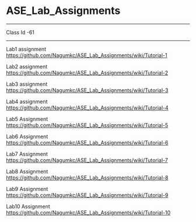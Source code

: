 # ASE_Lab_Assignments
***
Class Id -61
***
Lab1 assignment https://github.com/Nagumkc/ASE_Lab_Assignments/wiki/Tutorial-1

Lab2 assignment https://github.com/Nagumkc/ASE_Lab_Assignments/wiki/Tutorial-2

Lab3 assignment https://github.com/Nagumkc/ASE_Lab_Assignments/wiki/Tutorial-3

Lab4 assignment https://github.com/Nagumkc/ASE_Lab_Assignments/wiki/Tutorial-4

Lab5 Assignment https://github.com/Nagumkc/ASE_Lab_Assignments/wiki/Tutorial-5

Lab6 Assignment https://github.com/Nagumkc/ASE_Lab_Assignments/wiki/Tutorial-6

Lab7 Assignment https://github.com/Nagumkc/ASE_Lab_Assignments/wiki/Tutorial-7

Lab8 Assignment https://github.com/Nagumkc/ASE_Lab_Assignments/wiki/Tutorial-8

Lab9 Assignment https://github.com/Nagumkc/ASE_Lab_Assignments/wiki/Tutorial-9

Lab10 Assignment https://github.com/Nagumkc/ASE_Lab_Assignments/wiki/Tutorial-10

